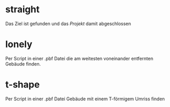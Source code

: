 # straight

Das Ziel ist gefunden und das *Projekt* damit abgeschlossen

# lonely

Per Script in einer .pbf Datei die am weitesten voneinander entfernten Gebäude finden.

# t-shape

Per Script in einer .pbf Datei Gebäude mit einem T-förmigem Umriss finden